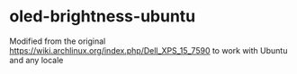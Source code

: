 # oled-brightness-ubuntu
Modified from the original https://wiki.archlinux.org/index.php/Dell_XPS_15_7590 to work
with Ubuntu and any locale

